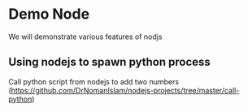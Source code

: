 # Demo Node

We will demonstrate various features of nodjs

## Using nodejs to spawn python process
Call python script from nodejs to add two numbers (https://github.com/DrNomanIslam/nodejs-projects/tree/master/call-python)


